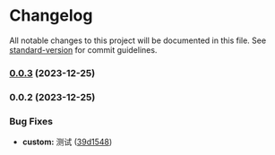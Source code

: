 # Changelog

All notable changes to this project will be documented in this file. See [standard-version](https://github.com/conventional-changelog/standard-version) for commit guidelines.

### [0.0.3](https://github.com/melelong/mrrs/compare/v0.0.2...v0.0.3) (2023-12-25)

### 0.0.2 (2023-12-25)


### Bug Fixes

* **custom:** 测试 ([39d1548](https://github.com/melelong/mrrs/commit/39d154889da358e64fa9a86c3176409520531255))
